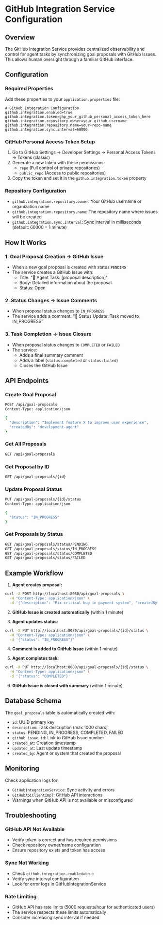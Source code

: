 # GitHub Integration Service Configuration

## Overview
The GitHub Integration Service provides centralized observability and control for agent tasks by synchronizing goal proposals with GitHub Issues. This allows human oversight through a familiar GitHub interface.

## Configuration

### Required Properties
Add these properties to your `application.properties` file:

```properties
# GitHub Integration Configuration
github.integration.enabled=true
github.integration.token=ghp_your_github_personal_access_token_here
github.integration.repository.owner=your-github-username
github.integration.repository.name=your-repo-name
github.integration.sync.interval=60000
```

### GitHub Personal Access Token Setup
1. Go to GitHub Settings → Developer Settings → Personal Access Tokens → Tokens (classic)
2. Generate a new token with these permissions:
   - `repo` (Full control of private repositories)
   - `public_repo` (Access to public repositories) 
3. Copy the token and set it in the `github.integration.token` property

### Repository Configuration
- `github.integration.repository.owner`: Your GitHub username or organization name
- `github.integration.repository.name`: The repository name where issues will be created
- `github.integration.sync.interval`: Sync interval in milliseconds (default: 60000 = 1 minute)

## How It Works

### 1. Goal Proposal Creation → GitHub Issue
- When a new goal proposal is created with status `PENDING`
- The service creates a GitHub Issue with:
  - Title: "🤖 Agent Task: [proposal description]"
  - Body: Detailed information about the proposal
  - Status: Open

### 2. Status Changes → Issue Comments
- When proposal status changes to `IN_PROGRESS`
- The service adds a comment: "🤖 Status Update: Task moved to IN_PROGRESS"

### 3. Task Completion → Issue Closure
- When proposal status changes to `COMPLETED` or `FAILED`
- The service:
  - Adds a final summary comment
  - Adds a label (`status:completed` or `status:failed`)
  - Closes the GitHub Issue

## API Endpoints

### Create Goal Proposal
```bash
POST /api/goal-proposals
Content-Type: application/json

{
  "description": "Implement feature X to improve user experience",
  "createdBy": "development-agent"
}
```

### Get All Proposals
```bash
GET /api/goal-proposals
```

### Get Proposal by ID
```bash
GET /api/goal-proposals/{id}
```

### Update Proposal Status
```bash
PUT /api/goal-proposals/{id}/status
Content-Type: application/json

{
  "status": "IN_PROGRESS"
}
```

### Get Proposals by Status
```bash
GET /api/goal-proposals/status/PENDING
GET /api/goal-proposals/status/IN_PROGRESS
GET /api/goal-proposals/status/COMPLETED
GET /api/goal-proposals/status/FAILED
```

## Example Workflow

1. **Agent creates proposal:**
```bash
curl -X POST http://localhost:8080/api/goal-proposals \
  -H "Content-Type: application/json" \
  -d '{"description": "Fix critical bug in payment system", "createdBy": "self-enhancing-agent"}'
```

2. **GitHub Issue is created automatically** (within 1 minute)

3. **Agent updates status:**
```bash
curl -X PUT http://localhost:8080/api/goal-proposals/{id}/status \
  -H "Content-Type: application/json" \
  -d '{"status": "IN_PROGRESS"}'
```

4. **Comment is added to GitHub Issue** (within 1 minute)

5. **Agent completes task:**
```bash
curl -X PUT http://localhost:8080/api/goal-proposals/{id}/status \
  -H "Content-Type: application/json" \
  -d '{"status": "COMPLETED"}'
```

6. **GitHub Issue is closed with summary** (within 1 minute)

## Database Schema

The `goal_proposals` table is automatically created with:
- `id`: UUID primary key
- `description`: Task description (max 1000 chars)
- `status`: PENDING, IN_PROGRESS, COMPLETED, FAILED
- `github_issue_id`: Link to GitHub Issue number
- `created_at`: Creation timestamp
- `updated_at`: Last update timestamp
- `created_by`: Agent or system that created the proposal

## Monitoring

Check application logs for:
- `GitHubIntegrationService`: Sync activity and errors
- `GitHubApiClientImpl`: GitHub API interactions
- Warnings when GitHub API is not available or misconfigured

## Troubleshooting

### GitHub API Not Available
- Verify token is correct and has required permissions
- Check repository owner/name configuration
- Ensure repository exists and token has access

### Sync Not Working
- Check `github.integration.enabled=true`
- Verify sync interval configuration
- Look for error logs in GitHubIntegrationService

### Rate Limiting
- GitHub API has rate limits (5000 requests/hour for authenticated users)
- The service respects these limits automatically
- Consider increasing sync interval if needed